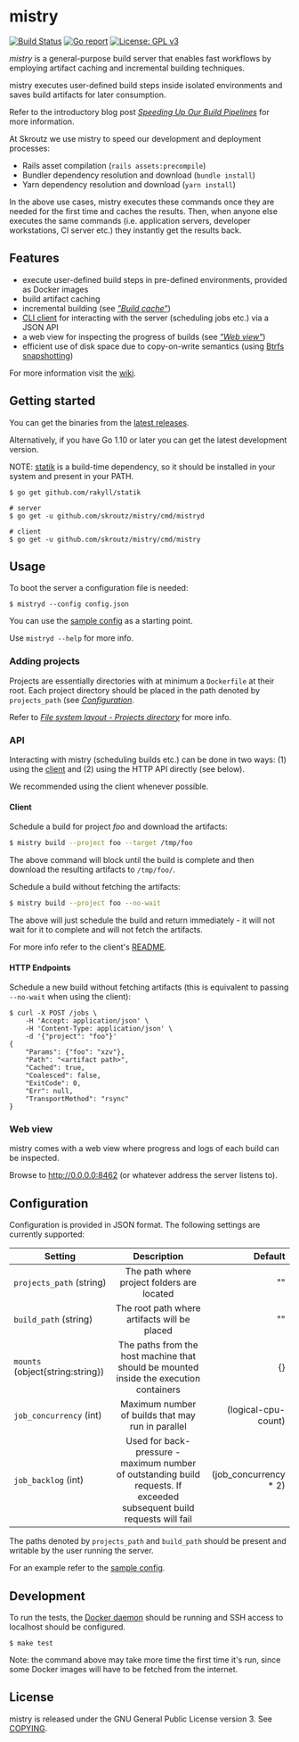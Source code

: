 mistry
====================================
[![Build Status](https://api.travis-ci.org/skroutz/mistry.svg?branch=master)](https://travis-ci.org/skroutz/mistry)
[![Go report](https://goreportcard.com/badge/github.com/skroutz/mistry)](https://goreportcard.com/report/github.com/skroutz/mistry)
[![License: GPL v3](https://img.shields.io/badge/License-GPL%20v3-blue.svg)](https://www.gnu.org/licenses/gpl-3.0)

*mistry* is a general-purpose build server that enables fast workflows by
employing artifact caching and incremental building techniques.

mistry executes user-defined build steps inside isolated environments
and saves build artifacts for later consumption.

Refer to the introductory blog post *[Speeding Up Our Build Pipelines](https://engineering.skroutz.gr/blog/speeding-up-build-pipelines-with-mistry/)*
for more information.

At Skroutz we use mistry to speed our development and deployment
processes:

- Rails asset compilation (`rails assets:precompile`)
- Bundler dependency resolution and download (`bundle install`)
- Yarn dependency resolution and download (`yarn install`)

In the above use cases, mistry executes these commands once they are needed for
the first time and caches the results. Then, when anyone else executes the same
commands (i.e.  application servers, developer workstations, CI server etc.)
they instantly get the results back.




Features
------------------------------------------------------------------------------

- execute user-defined build steps in pre-defined environments, provided as Docker images
- build artifact caching
- incremental building (see [*"Build cache"*](https://github.com/skroutz/mistry/wiki/Build-cache))
- [CLI client](cmd/mistry/README.md) for interacting with the server (scheduling jobs etc.)
  via a JSON API
- a web view for inspecting the progress of builds (see [*"Web view"*](#web-view))
- efficient use of disk space due to copy-on-write semantics (using [Btrfs snapshotting](https://en.wikipedia.org/wiki/Btrfs#Subvolumes_and_snapshots))



For more information visit the [wiki](https://github.com/skroutz/mistry/wiki).











Getting started
-------------------------------------------------
You can get the binaries from the
[latest releases](https://github.com/skroutz/mistry/releases).

Alternatively, if you have Go 1.10 or later you can get the
latest development version.

NOTE: [statik](https://github.com/rakyll/statik) is a build-time dependency,
so it should be installed in your system and present in your PATH.

```shell
$ go get github.com/rakyll/statik

# server
$ go get -u github.com/skroutz/mistry/cmd/mistryd

# client
$ go get -u github.com/skroutz/mistry/cmd/mistry
```





Usage
--------------------------------------------------
To boot the server a configuration file is needed:

```shell
$ mistryd --config config.json
```

You can use the [sample config](cmd/mistryd/config.sample.json) as a starting
point.

Use `mistryd --help` for more info.



### Adding projects

Projects are essentially directories with at minimum a `Dockerfile` at their
root. Each project directory should be placed in the path denoted by
`projects_path` (see [*Configuration*](#configuration).

Refer to [*File system layout - Projects directory*](https://github.com/skroutz/mistry/wiki/File-system-layout#projects-directory)
for more info.





### API

Interacting with mistry (scheduling builds etc.) can be done in two ways:
(1) using the [client](cmd/mistry/README.md) and (2)
using the HTTP API directly (see below).

We recommended using the client whenever possible.

#### Client

Schedule a build for project *foo* and download the artifacts:

```sh
$ mistry build --project foo --target /tmp/foo
```

The above command will block until the build is complete and then download the
resulting artifacts to `/tmp/foo/`.

Schedule a build without fetching the artifacts:

```sh
$ mistry build --project foo --no-wait
```

The above will just schedule the build and return immediately - it will not
wait for it to complete and will not fetch the artifacts.

For more info refer to the client's [README](cmd/mistry/README.md).

#### HTTP Endpoints

Schedule a new build without fetching artifacts (this is equivalent to passing
`--no-wait` when using the client):

```shell
$ curl -X POST /jobs \
    -H 'Accept: application/json' \
    -H 'Content-Type: application/json' \
    -d '{"project": "foo"}'
{
    "Params": {"foo": "xzv"},
    "Path": "<artifact path>",
    "Cached": true,
    "Coalesced": false,
    "ExitCode": 0,
    "Err": null,
    "TransportMethod": "rsync"
}
```


### Web view

mistry comes with a web view where progress and logs of each build can be
inspected.

Browse to http://0.0.0.0:8462 (or whatever address the server listens to).









Configuration
-------------------------------------------------
Configuration is provided in JSON format. The following settings are currently
supported:

| Setting        | Description           | Default  |
| ------------- |:-------------:| -----:|
| `projects_path` (string) | The path where project folders are located | "" |
| `build_path` (string) | The root path where artifacts will be placed       |   "" |
| `mounts` (object{string:string}) | The paths from the host machine that should be mounted inside the execution containers     |    {} |
| `job_concurrency` (int) | Maximum number of builds that may run in parallel | (logical-cpu-count) |
| `job_backlog` (int) | Used for back-pressure - maximum number of outstanding build requests. If exceeded subsequent build requests will fail | (job_concurrency * 2) |

The paths denoted by `projects_path` and `build_path` should be
present and writable by the user running the server.

For an example refer to the [sample config](cmd/mistryd/config.sample.json).





Development
---------------------------------------------------

To run the tests, the [Docker daemon](https://docs.docker.com/install/) should
be running and SSH access to localhost should be configured.

```shell
$ make test
```

Note: the command above may take more time the first time it's run,
since some Docker images will have to be fetched from the internet.




License
-------------------------------------------------
mistry is released under the GNU General Public License version 3. See [COPYING](COPYING).
